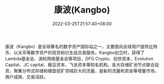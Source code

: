 ﻿---
weight: 
title: "康波(Kangbo)"
description: "康波（Kangbo）是全球著名的数…"
date: 2022-03-25T21:57:40+08:00
lastmod: 2022-03-25T16:45:40+08:00
draft: false
authors: ["Metabd"]
featuredImage: "kangbo.webp"
link: ""
tags: ["交易所","康波(Kangbo)"]
categories: ["navigation"]
navigation: ["交易所"]
lightgallery: true
toc: true
pinned: false
recommend: false
recommend1: false
---
康波（Kangbo）是全球著名的数字资产国际站之一，主要面向全球用户提供比特币、以太币等数字资产的现货和衍生品交易服务。Kangbo创立时，获得了Lambda基金会、涡轮网络基金会等项目，DFG Crypto、创世资本、Evolution Capital、JC capital、极豆资本、飞龙资本等知名机构，各大存储矿池节点联合投资，聚集分布式存储和硬盘挖矿领域巨大的流量，是新的流量和资金等增量市场，用户成熟、交易活跃。
